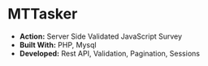 # MTTasker
* __Action:__ Server Side Validated JavaScript Survey
* __Built With:__ PHP, Mysql
* __Developed:__ Rest API, Validation, Pagination, Sessions
